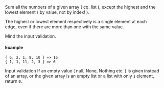 Sum all the numbers of a given array ( cq. list ), except the highest and the lowest element ( by value, not by index! ).

The highest or lowest element respectively is a single element at each edge, even if there are more than one with the same value.

Mind the input validation.

#### Example
```
{ 6, 2, 1, 8, 10 } => 16
{ 1, 1, 11, 2, 3 } => 6
```
Input validation
If an empty value ( null, None, Nothing etc. ) is given instead of an array, or the given array is an empty list or a list with only `1` element, return `0`.